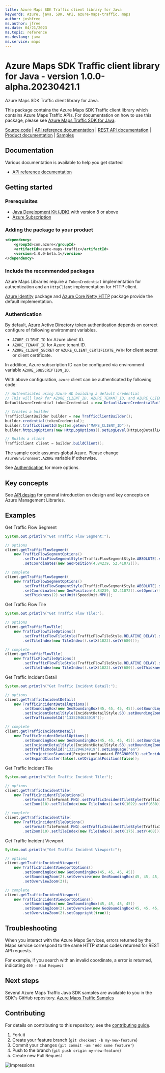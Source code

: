 ```yaml
---
title: Azure Maps SDK Traffic client library for Java
keywords: Azure, java, SDK, API, azure-maps-traffic, maps
author: joshfree
ms.author: jfree
ms.date: 04/21/2023
ms.topic: reference
ms.devlang: java
ms.service: maps
---
```

# Azure Maps SDK Traffic client library for Java - version 1.0.0-alpha.20230421.1 


Azure Maps SDK Traffic client library for Java.

This package contains the Azure Maps SDK Traffic client library which contains Azure Maps Traffic APIs. For documentation on how to use this package, please see [Azure Maps Traffic SDK for Java](/rest/api/maps/traffic).

[Source code][source] | [API reference documentation][docs] | [REST API documentation][rest_docs] | [Product documentation][product_docs] | [Samples][samples]

## Documentation

Various documentation is available to help you get started

- [API reference documentation][docs]

## Getting started

### Prerequisites

- [Java Development Kit (JDK)][jdk] with version 8 or above
- [Azure Subscription][azure_subscription]

### Adding the package to your product


[//]: # ({x-version-update-start;com.azure:azure-maps-traffic;current})
```xml
<dependency>
    <groupId>com.azure</groupId>
    <artifactId>azure-maps-traffic</artifactId>
    <version>1.0.0-beta.1</version>
</dependency>
```
[//]: # ({x-version-update-end})

### Include the recommended packages

Azure Maps Libraries require a `TokenCredential` implementation for authentication and an `HttpClient` implementation for HTTP client.

[Azure Identity][azure_identity] package and [Azure Core Netty HTTP][azure_core_http_netty] package provide the default implementation.

### Authentication

By default, Azure Active Directory token authentication depends on correct configure of following environment variables.

- `AZURE_CLIENT_ID` for Azure client ID.
- `AZURE_TENANT_ID` for Azure tenant ID.
- `AZURE_CLIENT_SECRET` or `AZURE_CLIENT_CERTIFICATE_PATH` for client secret or client certificate.

In addition, Azure subscription ID can be configured via environment variable `AZURE_SUBSCRIPTION_ID`.

With above configuration, `azure` client can be authenticated by following code:

```java com.azure.maps.traffic.sync.builder.ad.instantiation
// Authenticates using Azure AD building a default credential
// This will look for AZURE_CLIENT_ID, AZURE_TENANT_ID, and AZURE_CLIENT_SECRET env variables
DefaultAzureCredential tokenCredential = new DefaultAzureCredentialBuilder().build();

// Creates a builder
TrafficClientBuilder builder = new TrafficClientBuilder();
builder.credential(tokenCredential);
builder.trafficClientId(System.getenv("MAPS_CLIENT_ID"));
builder.httpLogOptions(new HttpLogOptions().setLogLevel(HttpLogDetailLevel.BODY_AND_HEADERS));

// Builds a client
TrafficClient client = builder.buildClient();
```

The sample code assumes global Azure. Please change `AzureEnvironment.AZURE` variable if otherwise.

See [Authentication][authenticate] for more options.

## Key concepts

See [API design][design] for general introduction on design and key concepts on Azure Management Libraries.

## Examples
Get Traffic Flow Segment
```java com.azure.maps.traffic.sync.get_traffic_flow_segment
System.out.println("Get Traffic Flow Segment:");

// options
client.getTrafficFlowSegment(
    new TrafficFlowSegmentOptions()
        .setTrafficFlowSegmentStyle(TrafficFlowSegmentStyle.ABSOLUTE).setZoom(10)
        .setCoordinates(new GeoPosition(4.84239, 52.41072)));

// complete
client.getTrafficFlowSegment(
    new TrafficFlowSegmentOptions()
        .setTrafficFlowSegmentStyle(TrafficFlowSegmentStyle.ABSOLUTE).setZoom(10)
        .setCoordinates(new GeoPosition(4.84239, 52.41072)).setOpenLr(false)
        .setThickness(2).setUnit(SpeedUnit.MPH));
```

Get Traffic Flow Tile
```java com.azure.maps.traffic.sync.get_traffic_flow_tile
System.out.println("Get Traffic Flow Tile:");

// options
client.getTrafficFlowTile(
    new TrafficFlowTileOptions()
        .setTrafficFlowTileStyle(TrafficFlowTileStyle.RELATIVE_DELAY).setFormat(TileFormat.PNG).setZoom(10)
        .setTileIndex(new TileIndex().setX(1022).setY(680)));

// complete
client.getTrafficFlowTile(
    new TrafficFlowTileOptions()
        .setTrafficFlowTileStyle(TrafficFlowTileStyle.RELATIVE_DELAY).setFormat(TileFormat.PNG).setZoom(10)
        .setTileIndex(new TileIndex().setX(1022).setY(680)).setThickness(10));
```

Get Traffic Incident Detail
```java com.azure.maps.traffic.sync.get_traffic_incident_detail
System.out.println("Get Traffic Incident Detail:");

// options
client.getTrafficIncidentDetail(
    new TrafficIncidentDetailOptions()
        .setBoundingBox(new GeoBoundingBox(45, 45, 45, 45)).setBoundingZoom(11)
        .setIncidentDetailStyle(IncidentDetailStyle.S3).setBoundingZoom(11)
        .setTrafficmodelId("1335294634919"));

// complete
client.getTrafficIncidentDetail(
    new TrafficIncidentDetailOptions()
        .setBoundingBox(new GeoBoundingBox(45, 45, 45, 45)).setBoundingZoom(11)
        .setIncidentDetailStyle(IncidentDetailStyle.S3).setBoundingZoom(11)
        .setTrafficmodelId("1335294634919").setLanguage("en")
        .setProjectionStandard(ProjectionStandard.EPSG900913).setIncidentGeometryType(IncidentGeometryType.ORIGINAL)
        .setExpandCluster(false).setOriginalPosition(false));
```

Get Traffic Incident Tile
```java com.azure.maps.traffic.sync.get_traffic_incident_tile
System.out.println("Get Traffic Incident Tile:");

// options
client.getTrafficIncidentTile(
    new TrafficIncidentTileOptions()
        .setFormat(TileFormat.PNG).setTrafficIncidentTileStyle(TrafficIncidentTileStyle.S3)
        .setZoom(10).setTileIndex(new TileIndex().setX(1022).setY(680)));

// complete
client.getTrafficIncidentTile(
    new TrafficIncidentTileOptions()
        .setFormat(TileFormat.PNG).setTrafficIncidentTileStyle(TrafficIncidentTileStyle.S3)
        .setZoom(10).setTileIndex(new TileIndex().setX(175).setY(408)));
```

Get Traffic Incident Viewport
```java com.azure.maps.traffic.sync.get_traffic_incident_viewport
System.out.println("Get Traffic Incident Viewport:");

// options
client.getTrafficIncidentViewport(
    new TrafficIncidentViewportOptions()
        .setBoundingBox(new GeoBoundingBox(45, 45, 45, 45))
        .setBoundingZoom(2).setOverview(new GeoBoundingBox(45, 45, 45, 45))
        .setOverviewZoom(2));

// complete
client.getTrafficIncidentViewport(
    new TrafficIncidentViewportOptions()
        .setBoundingBox(new GeoBoundingBox(45, 45, 45, 45))
        .setBoundingZoom(2).setOverview(new GeoBoundingBox(45, 45, 45, 45))
        .setOverviewZoom(2).setCopyright(true));
```

## Troubleshooting
When you interact with the Azure Maps Services, errors returned by the Maps service correspond to the same HTTP status codes returned for REST API requests.

For example, if you search with an invalid coordinate, a error is returned, indicating `400 - Bad Request`
## Next steps

Several Azure Maps Traffic Java SDK samples are available to you in the SDK's GitHub repository.
[Azure Maps Traffic Samples](https://github.com/Azure/azure-sdk-for-java/tree/main/sdk/maps/azure-maps-traffic/src/samples)

## Contributing

For details on contributing to this repository, see the [contributing guide](https://github.com/Azure/azure-sdk-for-java/blob/main/CONTRIBUTING.md).

1. Fork it
1. Create your feature branch (`git checkout -b my-new-feature`)
1. Commit your changes (`git commit -am 'Add some feature'`)
1. Push to the branch (`git push origin my-new-feature`)
1. Create new Pull Request

<!-- LINKS -->
[source]: https://github.com/Azure/azure-sdk-for-java/tree/main/sdk/maps/azure-maps-traffic/src
[samples]:  https://github.com/Azure/azure-sdk-for-java/tree/main/sdk/maps/azure-maps-traffic/src/samples
[rest_docs]: /rest/api/maps
[product_docs]: /azure/azure-maps/
[docs]: https://azure.github.io/azure-sdk-for-java/
[jdk]: /java/azure/jdk/
[azure_subscription]: https://azure.microsoft.com/free/
[azure_identity]: https://github.com/Azure/azure-sdk-for-java/blob/main/sdk/identity/azure-identity
[azure_core_http_netty]: https://github.com/Azure/azure-sdk-for-java/blob/main/sdk/core/azure-core-http-netty
[authenticate]: https://github.com/Azure/azure-sdk-for-java/blob/main/sdk/resourcemanager/docs/AUTH.md
[design]: https://github.com/Azure/azure-sdk-for-java/blob/main/sdk/resourcemanager/docs/DESIGN.md

![Impressions](https://azure-sdk-impressions.azurewebsites.net/api/impressions/azure-sdk-for-java%2Fsdk%2Fmaps%2Fazure-maps-traffic%2FREADME.png)

